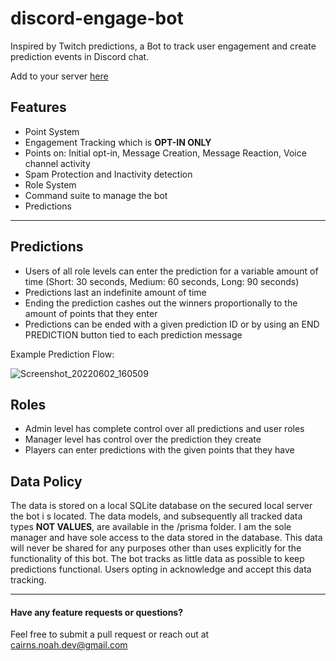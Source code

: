 # discord-engage-bot

Inspired by Twitch predictions, a Bot to track user engagement and create prediction events in Discord chat.

Add to your server [here](https://discord.com/api/oauth2/authorize?client_id=724635854944993281&permissions=60398136432&scope=bot%20applications.commands)

## Features
- Point System 
- Engagement Tracking which is **OPT-IN ONLY**
 - Points on: Initial opt-in, Message Creation, Message Reaction, Voice channel activity
- Spam Protection and Inactivity detection
- Role System
- Command suite to manage the bot
- Predictions

--------

## Predictions
 - Users of all role levels can enter the prediction for a variable amount of time (Short: 30 seconds, Medium: 60 seconds, Long: 90 seconds)
 - Predictions last an indefinite amount of time
 - Ending the prediction cashes out the winners proportionally to the amount of points that they enter
 - Predictions can be ended with a given prediction ID or by using an END PREDICTION button tied to each prediction message

Example Prediction Flow: 

![Screenshot_20220602_160509](https://user-images.githubusercontent.com/94420090/171728651-a1e2ff7e-caed-4e31-9108-a024dbd4a861.png)

## Roles 
 - Admin level has complete control over all predictions and user roles 
 - Manager level has control over the prediction they create
 - Players can enter predictions with the given points that they have

## Data Policy

The data is stored on a local SQLite database on the secured local server the bot i
s located. The data models, and subsequently all tracked data types **NOT VALUES**, are available in the /prisma folder. I am the sole manager and have sole access to the data stored in the database. This data will never be shared for any purposes other than uses explicitly for the functionality of this bot. The bot tracks as little data as possible to keep predictions functional. Users opting in acknowledge and accept this data tracking. 

------------

#### Have any feature requests or questions? 

Feel free to submit a pull request or reach out at cairns.noah.dev@gmail.com
